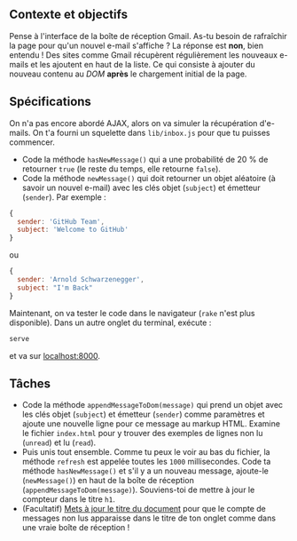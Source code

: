 ## Contexte et objectifs

Pense à l'interface de la boîte de réception Gmail. As-tu besoin de rafraîchir la page pour qu'un nouvel e-mail s'affiche ? La réponse est **non**, bien entendu ! Des sites comme Gmail récupèrent régulièrement les nouveaux e-mails et les ajoutent en haut de la liste. Ce qui consiste à ajouter du nouveau contenu au _DOM_ **après** le chargement initial de la page.

## Spécifications

On n'a pas encore abordé AJAX, alors on va simuler la récupération d'e-mails. On t'a fourni un squelette dans `lib/inbox.js` pour que tu puisses commencer.

- Code la méthode `hasNewMessage()` qui a une probabilité de 20 % de retourner `true` (le reste du temps, elle retourne `false`).
- Code la méthode `newMessage()` qui doit retourner un objet aléatoire (à savoir un nouvel e-mail) avec les clés objet (`subject`) et émetteur (`sender`). Par exemple :

```js
{
  sender: 'GitHub Team',
  subject: 'Welcome to GitHub'
}
```

ou

```js
{
  sender: 'Arnold Schwarzenegger',
  subject: "I'm Back"
}
```

Maintenant, on va tester le code dans le navigateur (`rake` n'est plus disponible). Dans un autre onglet du terminal, exécute :

```bash
serve
```

et va sur [localhost:8000](http://localhost:8000).

## Tâches

- Code la méthode `appendMessageToDom(message)` qui prend un objet avec les clés objet (`subject`) et émetteur (`sender`) comme paramètres et ajoute une nouvelle ligne pour ce message au markup HTML. Examine le fichier `index.html` pour y trouver des exemples de lignes non lu (`unread`) et lu (`read`).
- Puis unis tout ensemble. Comme tu peux le voir au bas du fichier, la méthode `refresh` est appelée toutes les `1000` millisecondes. Code ta méthode `hasNewMessage()` et s'il y a un nouveau message, ajoute-le (`newMessage()`) en haut de la boîte de réception (`appendMessageToDom(message)`). Souviens-toi de mettre à jour le compteur dans le titre `h1`.
- (Facultatif) [Mets à jour le titre du document](https://developer.mozilla.org/en-US/docs/Web/API/Document/title) pour que le compte de messages non lus apparaisse dans le titre de ton onglet comme dans une vraie boîte de réception !

